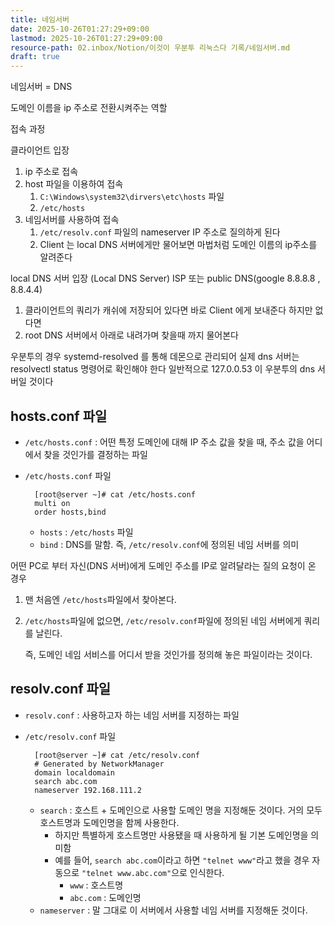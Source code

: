 ```yaml
---
title: 네임서버
date: 2025-10-26T01:27:29+09:00
lastmod: 2025-10-26T01:27:29+09:00
resource-path: 02.inbox/Notion/이것이 우분투 리눅스다 기록/네임서버.md
draft: true
---
```

네임서버 = DNS

도메인 이름을 ip 주소로 전환시켜주는 역할

  

접속 과정

클라이언트 입장

1. ip 주소로 접속
2. host 파일을 이용하여 접속
    1. `C:\Windows\system32\dirvers\etc\hosts` 파일
    2. `/etc/hosts`
3. 네임서버를 사용하여 접속
    1. `/etc/resolv.conf` 파일의 nameserver IP 주소로 질의하게 된다
    2. Client 는 local DNS 서버에게만 물어보면 마법처럼 도메인 이름의 ip주소를 알려준다

  

local DNS 서버 입장 (Local DNS Server) ISP 또는 public DNS(google 8.8.8.8 , 8.8.4.4)

1. 클라이언트의 쿼리가 캐쉬에 저장되어 있다면 바로 Client 에게 보내준다 하지만 없다면
2. root DNS 서버에서 아래로 내려가며 찾을때 까지 물어본다

  

우분투의 경우 systemd-resolved 를 통해 데몬으로 관리되어 실제 dns 서버는 resolvectl status 명령어로 확인해야 한다 일반적으로 127.0.0.53 이 우분투의 dns 서버일 것이다

  

## **hosts.conf 파일**

- `/etc/hosts.conf` : 어떤 특정 도메인에 대해 IP 주소 값을 찾을 때, 주소 값을 어디에서 찾을 것인가를 결정하는 파일
- `/etc/hosts.conf` 파일
    
    ```
      [root@server ~]# cat /etc/hosts.conf
      multi on
      order hosts,bind
    ```
    
    - `hosts` : `/etc/hosts` 파일
    - `bind` : DNS를 말함. 즉, `/etc/resolv.conf`에 정의된 네임 서버를 의미

어떤 PC로 부터 자신(DNS 서버)에게 도메인 주소를 IP로 알려달라는 질의 요청이 온 경우

1. 맨 처음엔 `/etc/hosts`파일에서 찾아본다.
2. `/etc/hosts`파일에 없으면, `/etc/resolv.conf`파일에 정의된 네임 서버에게 쿼리를 날린다.
    
    즉, 도메인 네임 서비스를 어디서 받을 것인가를 정의해 놓은 파일이라는 것이다.
    

  

## **resolv.conf 파일**

- `resolv.conf` : 사용하고자 하는 네임 서버를 지정하는 파일
- `/etc/resolv.conf` 파일
    
    ```
      [root@server ~]# cat /etc/resolv.conf
      # Generated by NetworkManager
      domain localdomain
      search abc.com
      nameserver 192.168.111.2
    ```
    
    - `search` : 호스트 + 도메인으로 사용할 도메인 명을 지정해둔 것이다. 거의 모두 호스트명과 도메인명을 함께 사용한다.
        - 하지만 특별하게 호스트명만 사용됐을 때 사용하게 될 기본 도메인명을 의미함
        - 예를 들어, `search abc.com`이라고 하면 `"telnet www"`라고 했을 경우 자동으로 `"telnet www.abc.com"`으로 인식한다.
            - `www` : 호스트명
            - `abc.com` : 도메인명
    - `nameserver` : 말 그대로 이 서버에서 사용할 네임 서버를 지정해둔 것이다.